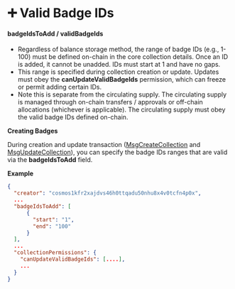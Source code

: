 # ➕ Valid Badge IDs

#### badgeIdsToAdd / validBadgeIds

* Regardless of balance storage method, the range of badge IDs (e.g., 1-100) must be defined on-chain in the core collection details. Once an ID is added, it cannot be unadded.  IDs must start at 1 and have no gaps.
* This range is specified during collection creation or update. Updates must obey the **canUpdateValidBadgeIds** permission, which can freeze or permit adding certain IDs.
* Note this is separate from the circulating supply. The circulating supply is managed through on-chain transfers / approvals or off-chain allocations (whichever is applicable). The circulating supply must obey the valid badge IDs defined on-chain.

**Creating Badges**

During creation and update transaction ([MsgCreateCollection](../../cosmos-sdk-msgs/x-badges/msgcreatecollection.md) and [MsgUpdateCollection](../../cosmos-sdk-msgs/x-badges/msgupdatecollection.md)), you can specify the badge IDs ranges that are valid via the **badgeIdsToAdd** field.

**Example**

```json
{
  "creator": "cosmos1kfr2xajdvs46h0ttqadu50nhu8x4v0tcfn4p0x",
  ...
  "badgeIdsToAdd": [
      {
        "start": "1",
        "end": "100"
      }
  ],
  ...
  "collectionPermissions": {
    "canUpdateValidBadgeIds": [....],
    ...
  }
}
```
